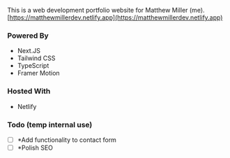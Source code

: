 This is a web development portfolio website for Matthew Miller (me).
[https://matthewmillerdev.netlify.app](https://matthewmillerdev.netlify.app)

### Powered By
- Next.JS
- Tailwind CSS
- TypeScript
- Framer Motion

### Hosted With
- Netlify


### Todo (temp internal use)

- [ ] *Add functionality to contact form
- [ ] *Polish SEO